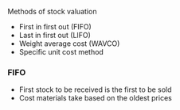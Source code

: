 Methods of stock valuation

* First in first out (FIFO)
* Last in first out (LIFO)
* Weight average cost (WAVCO)
* Specific unit cost method

### FIFO
* First stock to be received is the first to be sold
* Cost materials take based on the oldest prices 


